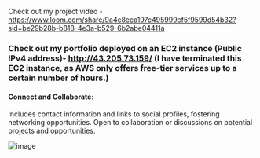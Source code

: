 Check out my project video - https://www.loom.com/share/9a4c8eca197c495999ef5f9599d54b32?sid=be29b28b-b818-4e3a-b529-6b2abe04411a

### Check out my portfolio deployed on an EC2 instance (Public IPv4 address)- http://43.205.73.159/ (I have terminated this EC2 instance, as AWS only offers free-tier services up to a certain number of hours.)

#### Connect and Collaborate:
Includes contact information and links to social profiles, fostering networking opportunities.
Open to collaboration or discussions on potential projects and opportunities.



![image](https://github.com/harshnayangithub/Dev-Ops/assets/126700987/81d01bb3-1aec-40ae-959e-19146112e911)
